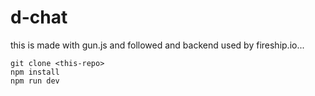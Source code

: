 # d-chat

this is made with gun.js and followed and backend used by fireship.io...

```
git clone <this-repo>
npm install
npm run dev
```
